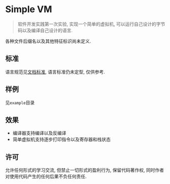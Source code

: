 
# Simple VM

> 软件开发实践第一次实验, 实现一个简单的虚拟机, 可以运行自己设计的字节码以及编译自己设计的语言.

各种文件后缀名以及其他特征标识尚未定义.

## 标准

语言规范见[文档标准](/doc/standard.md), 语言标准仍未定型, 仅供参考.

## 样例

见`example`目录

## 效果

- 编译器支持编译以及反编译
- 简单虚拟机支持逐步打印指令以及寄存器和栈状态

## 许可

允许任何形式的学习交流, 但禁止一切形式的盈利行为, 保留代码著作权, 同时作者对使用代码产生的任何后果不负任何责任.
